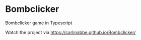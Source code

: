 # Bombclicker
Bombclicker game in Typescript

Watch the project via https://carlinabbe.github.io/Bombclicker/
